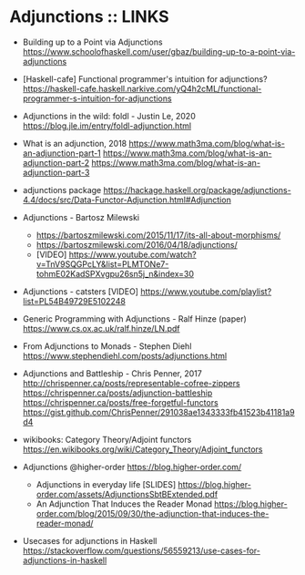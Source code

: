 # Adjunctions :: LINKS

* Building up to a Point via Adjunctions
  https://www.schoolofhaskell.com/user/gbaz/building-up-to-a-point-via-adjunctions

* [Haskell-cafe] Functional programmer's intuition for adjunctions?
  https://haskell-cafe.haskell.narkive.com/yQ4h2cML/functional-programmer-s-intuition-for-adjunctions

* Adjunctions in the wild: foldl - Justin Le, 2020
  https://blog.jle.im/entry/foldl-adjunction.html

* What is an adjunction, 2018
  https://www.math3ma.com/blog/what-is-an-adjunction-part-1
  https://www.math3ma.com/blog/what-is-an-adjunction-part-2
  https://www.math3ma.com/blog/what-is-an-adjunction-part-3

* adjunctions package
  https://hackage.haskell.org/package/adjunctions-4.4/docs/src/Data-Functor-Adjunction.html#Adjunction

* Adjunctions - Bartosz Milewski
  - https://bartoszmilewski.com/2015/11/17/its-all-about-morphisms/
  - https://bartoszmilewski.com/2016/04/18/adjunctions/
  - [VIDEO] https://www.youtube.com/watch?v=TnV9SQGPcLY&list=PLMTONe7-tohmE02KadSPXvgpu26sn5j_n&index=30

* Adjunctions - catsters [VIDEO]
  https://www.youtube.com/playlist?list=PL54B49729E5102248

* Generic Programming with Adjunctions - Ralf Hinze (paper)
  https://www.cs.ox.ac.uk/ralf.hinze/LN.pdf

* From Adjunctions to Monads - Stephen Diehl
  https://www.stephendiehl.com/posts/adjunctions.html

* Adjunctions and Battleship - Chris Penner, 2017
  http://chrispenner.ca/posts/representable-cofree-zippers
  https://chrispenner.ca/posts/adjunction-battleship
  https://chrispenner.ca/posts/free-forgetful-functors
  https://gist.github.com/ChrisPenner/291038ae1343333fb41523b41181a9d4

* wikibooks: Category Theory/Adjoint functors
  https://en.wikibooks.org/wiki/Category_Theory/Adjoint_functors

* Adjunctions @higher-order
  https://blog.higher-order.com/
  - Adjunctions in everyday life [SLIDES]
  https://blog.higher-order.com/assets/AdjunctionsSbtBExtended.pdf
  - An Adjunction That Induces the Reader Monad
  https://blog.higher-order.com/blog/2015/09/30/the-adjunction-that-induces-the-reader-monad/

* Usecases for adjunctions in Haskell
  https://stackoverflow.com/questions/56559213/use-cases-for-adjunctions-in-haskell

